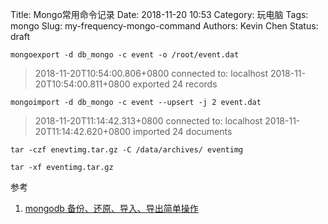 Title: Mongo常用命令记录
Date: 2018-11-20 10:53
Category: 玩电脑
Tags: mongo
Slug: my-frequency-mongo-command
Authors: Kevin Chen
Status: draft





`mongoexport -d db_mongo -c event -o /root/event.dat`

> 2018-11-20T10:54:00.806+0800    connected to: localhost
> 2018-11-20T10:54:00.811+0800    exported 24 records



`mongoimport -d db_mongo -c event --upsert -j 2 event.dat `

> 2018-11-20T11:14:42.313+0800    connected to: localhost
> 2018-11-20T11:14:42.620+0800    imported 24 documents



`tar -czf enevtimg.tar.gz -C /data/archives/ eventimg`



`tar -xf eventimg.tar.gz `







参考

1. [mongodb 备份、还原、导入、导出简单操作](https://segmentfault.com/a/1190000006236494)